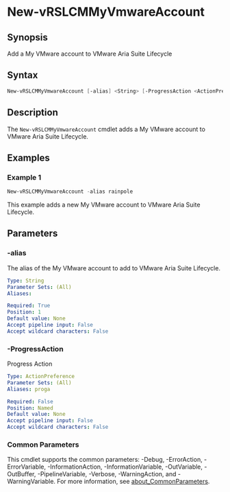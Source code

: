 # New-vRSLCMMyVmwareAccount

## Synopsis

Add a My VMware account to VMware Aria Suite Lifecycle

## Syntax

```powershell
New-vRSLCMMyVmwareAccount [-alias] <String> [-ProgressAction <ActionPreference>] [<CommonParameters>]
```

## Description

The `New-vRSLCMMyVmwareAccount` cmdlet adds a My VMware account to VMware Aria Suite Lifecycle.

## Examples

### Example 1

```powershell
New-vRSLCMMyVmwareAccount -alias rainpole
```

This example adds a new My VMware account to VMware Aria Suite Lifecycle.

## Parameters

### -alias

The alias of the My VMware account to add to VMware Aria Suite Lifecycle.

```yaml
Type: String
Parameter Sets: (All)
Aliases:

Required: True
Position: 1
Default value: None
Accept pipeline input: False
Accept wildcard characters: False
```

### -ProgressAction

Progress Action

```yaml
Type: ActionPreference
Parameter Sets: (All)
Aliases: proga

Required: False
Position: Named
Default value: None
Accept pipeline input: False
Accept wildcard characters: False
```

### Common Parameters

This cmdlet supports the common parameters: -Debug, -ErrorAction, -ErrorVariable, -InformationAction, -InformationVariable, -OutVariable, -OutBuffer, -PipelineVariable, -Verbose, -WarningAction, and -WarningVariable. For more information, see [about_CommonParameters](http://go.microsoft.com/fwlink/?LinkID=113216).
